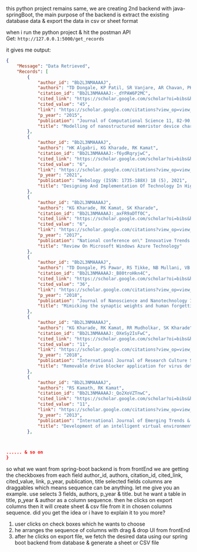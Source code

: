 this python project remains same, we are creating 2nd backend with java-springBoot,
the main purpose of the backend is extract the existing database data & export the data in csv or sheet format

when i run the python project & hit the postman API  
Get: `http://127.0.0.1:5000/get_records`

it gives me output:
```json
{
    "Message": "Data Retrieved",
    "Records": [
        {
            "author_id": "Bb2L3NMAAAAJ",
            "authors": "TD Dongale, KP Patil, SR Vanjare, AR Chavan, PK Gaikwad, RK Kamat",
            "citation_id": "Bb2L3NMAAAAJ:-_dYPAW6P2MC",
            "cited_link": "https://scholar.google.com/scholar?oi=bibs&hl=en&cites=13361274909415465568",
            "cited_value": "45",
            "link": "https://scholar.google.com/citations?view_op=view_citation&hl=en&user=Bb2L3NMAAAAJ&pagesize=100&citation_for_view=Bb2L3NMAAAAJ:-_dYPAW6P2MC",
            "p_year": "2015",
            "publication": "Journal of Computational Science 11, 82-90, 2015",
            "title": "Modelling of nanostructured memristor device characteristics using artificial neural network (ANN)"
        },
        {
            "author_id": "Bb2L3NMAAAAJ",
            "authors": "HK Algabri, KG Kharade, RK Kamat",
            "citation_id": "Bb2L3NMAAAAJ:-f6ydRqryjwC",
            "cited_link": "https://scholar.google.com/scholar?oi=bibs&hl=en&cites=2925063966450863358",
            "cited_value": "6",
            "link": "https://scholar.google.com/citations?view_op=view_citation&hl=en&user=Bb2L3NMAAAAJ&pagesize=100&citation_for_view=Bb2L3NMAAAAJ:-f6ydRqryjwC",
            "p_year": "2021",
            "publication": "Webology (ISSN: 1735-188X) 18 (5), 2021",
            "title": "Designing And Implementation Of Technology In Higher Education"
        },
        {
            "author_id": "Bb2L3NMAAAAJ",
            "authors": "KG Kharade, RK Kamat, SK Kharade",
            "citation_id": "Bb2L3NMAAAAJ:_axFR9aDTf0C",
            "cited_link": "https://scholar.google.com/scholar?oi=bibs&hl=en&cites=18091991955844662987",
            "cited_value": "6",
            "link": "https://scholar.google.com/citations?view_op=view_citation&hl=en&user=Bb2L3NMAAAAJ&pagesize=100&citation_for_view=Bb2L3NMAAAAJ:_axFR9aDTf0C",
            "p_year": "2017",
            "publication": "National conference on\" Innovative Trends in Electronics and Allied …, 2017",
            "title": "Review On Microsoft Windows Azure Technology"
        },
        {
            "author_id": "Bb2L3NMAAAAJ",
            "authors": "TD Dongale, PS Pawar, RS Tikke, NB Mullani, VB Patil, AM Teli, KV Khot, ...",
            "citation_id": "Bb2L3NMAAAAJ:_B80troHkn4C",
            "cited_link": "https://scholar.google.com/scholar?oi=bibs&hl=en&cites=11316051043288700222",
            "cited_value": "36",
            "link": "https://scholar.google.com/citations?view_op=view_citation&hl=en&user=Bb2L3NMAAAAJ&pagesize=100&citation_for_view=Bb2L3NMAAAAJ:_B80troHkn4C",
            "p_year": "2018",
            "publication": "Journal of Nanoscience and Nanotechnology 18 (2), 984-991, 2018",
            "title": "Mimicking the synaptic weights and human forgetting curve using hydrothermally grown nanostructured CuO memristor device"
        },
        {
            "author_id": "Bb2L3NMAAAAJ",
            "authors": "KG Kharade, RK Kamat, RR Mudholkar, SK Kharade",
            "citation_id": "Bb2L3NMAAAAJ:_OXeSy2IsFwC",
            "cited_link": "https://scholar.google.com/scholar?oi=bibs&hl=en&cites=12291824994231029077",
            "cited_value": "11",
            "link": "https://scholar.google.com/citations?view_op=view_citation&hl=en&user=Bb2L3NMAAAAJ&pagesize=100&citation_for_view=Bb2L3NMAAAAJ:_OXeSy2IsFwC",
            "p_year": "2018",
            "publication": "International Journal of Research Culture Society, 233-234, 2018",
            "title": "Removable drive blocker application for virus detection"
        },
        {
            "author_id": "Bb2L3NMAAAAJ",
            "authors": "RS Kamath, RK Kamat",
            "citation_id": "Bb2L3NMAAAAJ:_Qo2XoVZTnwC",
            "cited_link": "https://scholar.google.com/scholar?oi=bibs&hl=en&cites=3537102101500550601",
            "cited_value": "11",
            "link": "https://scholar.google.com/citations?view_op=view_citation&hl=en&user=Bb2L3NMAAAAJ&pagesize=100&citation_for_view=Bb2L3NMAAAAJ:_Qo2XoVZTnwC",
            "p_year": "2013",
            "publication": "International Journal of Emerging Trends & Technology in Computer Science …, 2013",
            "title": "Development of an intelligent virtual environment for augmenting natural language processing in virtual reality systems"
        },



...... & so on
}
```  



so what we want from spring-boot backend is from frontEnd we are getting the checkboxes from each field
author_id, authors, citation_id, cited_link, cited_value, link, p_year, publication, title
selected fields columns are draggables which means sequence can be anything. let me give you an example.
use selects 3 fields, authors, p_year & title. but he want a table in title, p_year & author as a column sequence. then he clicks on export columns then it will create sheet & csv file from it in chosen columns sequence. did you get the idea or i have to explain it to you more?


1. user clicks on check boxes which he wants to choose
2. he arranges the sequence of columns with drag & drop UI from frontEnd
3. after he clicks on export file, we fetch the desired data using our spring boot backend from database & generate a sheet or CSV file